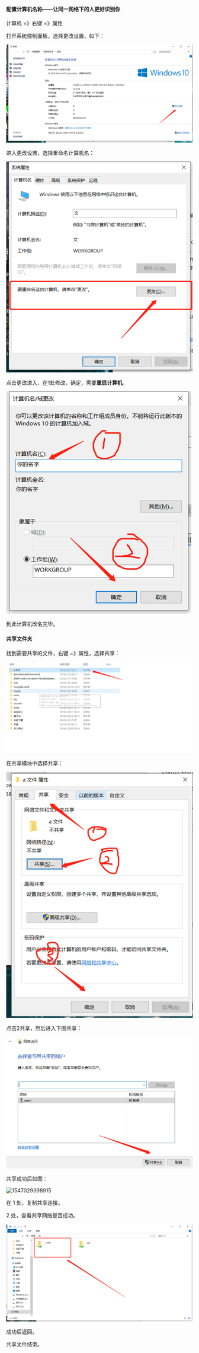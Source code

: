 #### 配置计算机名称——让同一网络下的人更好识别你

计算机 =》右键 =》属性 

打开系统控制面板，选择更改设置，如下：

![1547028514162](img/1547028514162.png)

进入更改设置，选择重命名计算机名：

![1547028664476](img/1547028664476.png)

点击更改进入，在1处修改，确定，需要**重启计算机**。

![1547028758510](img/1547028758510.png)

到此计算机改名完毕。

#### 共享文件夹

找到需要共享的文件，右键 =》属性，选择共享：

![1547028977239](img/1547028977239.png)

在共享模块中选择共享：

![1547029122313](img/1547029122313.png)

点击2共享，然后进入下图共享：

![1547029200653](img/1547029200653.png)

共享成功后如图：

![1547029398915](Untitled.assets/1547029398915.png)

在 1 处，复制共享连接。

2 处，查看共享网络是否成功。

![1547029526423](img/1547029526423.png)

成功后返回。

共享文件结束。